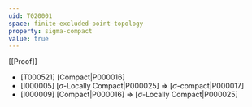 ```yaml
---
uid: T020001
space: finite-excluded-point-topology
property: sigma-compact
value: true
---
```

[[Proof]]

* [T000521] [Compact|P000016]
* [I000005] [$\sigma$-Locally Compact|P000025] => [$\sigma$-compact|P000017]
* [I000009] [Compact|P000016] => [$\sigma$-Locally Compact|P000025]

